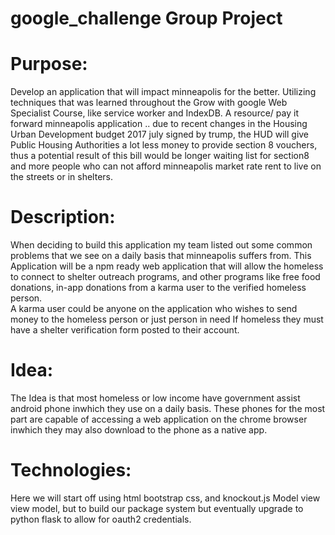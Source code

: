 # google_challenge Group Project 

# Purpose: 

Develop an application that will impact minneapolis for the better. Utilizing techniques that was learned throughout the 
Grow with google Web Specialist Course, like service worker and IndexDB. 
 A resource/ pay it forward minneapolis application .. due to recent changes in the Housing Urban Development budget 2017 july signed by trump, the HUD will give Public Housing Authorities a lot less money to provide section 8 vouchers, thus a potential result of this bill would be longer waiting list for section8 and more people who can not afford minneapolis market rate rent 
 to live on the streets or in shelters. 
 
 
# Description:

When deciding to build this application my team listed out some common problems that we see on a daily basis that minneapolis suffers from. This Application will be a npm ready web application that will allow the homeless to connect to shelter outreach programs, and other programs like free food donations, in-app donations from a karma user to the verified homeless person.  
A karma user could be anyone on the application who wishes to send money to the homeless person or just person in need 
If homeless they must have a shelter verification form posted to their account.

# Idea:
The Idea is that most homeless or low income have government assist android phone inwhich they use on a daily basis. These phones for the most part are capable of accessing a web application on the chrome browser inwhich they may also download to the phone as a native app. 

# Technologies: 

Here we will start off using html bootstrap css, and knockout.js Model view view model, but to build our package system but eventually upgrade to python flask to allow for oauth2 credentials. 






